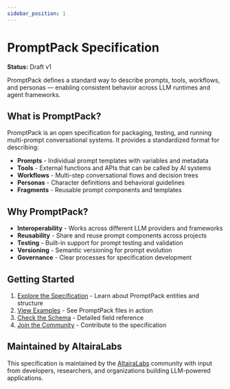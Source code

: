 ```yaml
---
sidebar_position: 1
---
```


# PromptPack Specification

**Status:** Draft v1

PromptPack defines a standard way to describe prompts, tools, workflows, and personas — enabling consistent behavior across LLM runtimes and agent frameworks.

## What is PromptPack?

PromptPack is an open specification for packaging, testing, and running multi-prompt conversational systems. It provides a standardized format for describing:

- **Prompts** - Individual prompt templates with variables and metadata
- **Tools** - External functions and APIs that can be called by AI systems  
- **Workflows** - Multi-step conversational flows and decision trees
- **Personas** - Character definitions and behavioral guidelines
- **Fragments** - Reusable prompt components and templates

## Why PromptPack?

- **Interoperability** - Works across different LLM providers and frameworks
- **Reusability** - Share and reuse prompt components across projects
- **Testing** - Built-in support for prompt testing and validation
- **Versioning** - Semantic versioning for prompt evolution
- **Governance** - Clear processes for specification development

## Getting Started

1. [Explore the Specification](/docs/spec/overview) - Learn about PromptPack entities and structure
2. [View Examples](/docs/spec/examples) - See PromptPack files in action  
3. [Check the Schema](/docs/spec/schema-reference) - Detailed field reference
4. [Join the Community](/docs/processes/governance) - Contribute to the specification

## Maintained by AltairaLabs

This specification is maintained by the [AltairaLabs](https://github.com/altairalabs) community with input from developers, researchers, and organizations building LLM-powered applications.